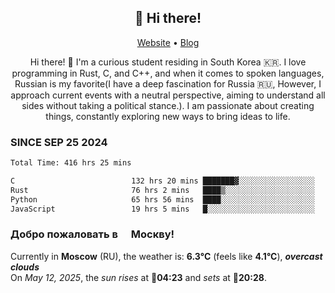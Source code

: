 <h2 align="center">👋 Hi there!</h2>
<p align="center">
  <a href="https://urdekcah.ru">Website</a> •
  <a href="https://urdekcah.blog">Blog</a>
</p>

<p align="center">
  Hi there! 👋 I'm a curious student residing in South Korea 🇰🇷. I love programming in Rust, C, and C++, and when it comes to spoken languages, Russian is my favorite(I have a deep fascination for Russia 🇷🇺, However, I approach current events with a neutral perspective, aiming to understand all sides without taking a political stance.). I am passionate about creating things, constantly exploring new ways to bring ideas to life.
</p>

### SINCE SEP 25 2024
<!--START_SECTION:waka-->
<!--LAST_WAKA_UPDATE:2025-05-11 18:08:28-->
```txt
Total Time: 416 hrs 25 mins

C                          132 hrs 20 mins ███████▓░░░░░░░░░░░░░░░░░   30.92 %
Rust                       76 hrs 2 mins   ████▒░░░░░░░░░░░░░░░░░░░░   17.76 %
Python                     65 hrs 56 mins  ████░░░░░░░░░░░░░░░░░░░░░   15.40 %
JavaScript                 19 hrs 5 mins   █░░░░░░░░░░░░░░░░░░░░░░░░   04.46 %
```
<!--END_SECTION:waka-->

<h3>Добро пожаловать в <img src="https://cdn-icons-png.flaticon.com/512/197/197408.png" width="13"/> Москву!</h3>

<!--START_SECTION:weather:moscow-->
<!--LAST_WEATHER_UPDATE:2025-05-12 09:08:32-->
Currently in **Moscow** (RU), the weather is: **6.3°C** (feels like **4.1°C**), ***overcast clouds***<br/>
On *May 12, 2025*, the *sun rises* at 🌅**04:23** and *sets* at 🌇**20:28**.
<!--END_SECTION:weather-->
